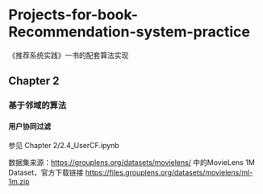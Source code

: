 # Projects-for-book-Recommendation-system-practice
《推荐系统实践》一书的配套算法实现

## Chapter 2
### 基于邻域的算法
#### 用户协同过滤
参见 Chapter 2/2.4_UserCF.ipynb

数据集来源：https://grouplens.org/datasets/movielens/ 中的MovieLens 1M Dataset，官方下载链接 https://files.grouplens.org/datasets/movielens/ml-1m.zip

